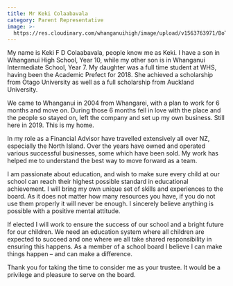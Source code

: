 ```yaml
---
title: Mr Keki Colaabavala
category: Parent Representative
image: >-
  https://res.cloudinary.com/whanganuihigh/image/upload/v1563763971/BoT/Keki_-_Photo.jpg
---
```

My name is Keki F D Colaabavala, people know me as Keki.  I have a son in Whanganui High School, Year 10, while my other son is in Whanganui Intermediate School, Year 7.  My daughter was a full time student at WHS, having been the Academic Prefect for 2018.  She achieved a scholarship from Otago University as well as a full scholarship from Auckland University.



We came to Whanganui in 2004 from Whangarei, with a plan to work for 6 months and move on.  During those 6 months fell in love with the place and the people so stayed on, left the company and set up my own business.  Still here in 2019.  This is my home.



In my role as a Financial Advisor have travelled extensively all over NZ, especially the North Island.  Over the years have owned and operated various successful businesses, some which have been sold.  My work has helped me to understand the best way to move forward as a team.



I am passionate about education, and wish to make sure every child at our school can reach their highest possible standard in educational achievement.  I will bring my own unique set of skills and experiences to the board.  As it does not matter how many resources you have, if you do not use them properly it will never be enough.  I sincerely believe anything is possible with a positive mental attitude.



If elected I will work to ensure the success of our school and a bright future for our children.  We need an education system where all children are expected to succeed and one where we all take shared responsibility in ensuring this happens.  As a member of a school board I believe I can make things happen – and can make a difference.



Thank you for taking the time to consider me as your trustee.  It would be a privilege and pleasure to serve on the board.
